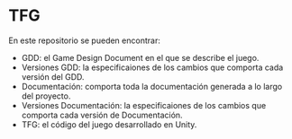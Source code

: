 # TFG

En este repositorio se pueden encontrar:

- GDD: el Game Design Document en el que se describe el juego.
- Versiones GDD: la especificaiones de los cambios que comporta cada versión del GDD.
- Documentación: comporta toda la documentación generada a lo largo del proyecto.  
- Versiones Documentación: la especificaiones de los cambios que comporta cada versión de Documentación.
- TFG: el código del juego desarrollado en Unity.
